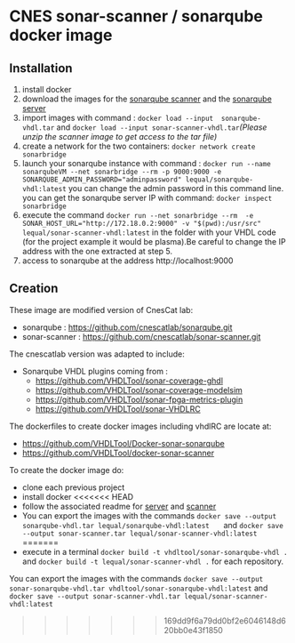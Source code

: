 # CNES sonar-scanner / sonarqube docker image 

## Installation
1. install docker
2. download the images for the [sonarqube scanner](https://github.com/VHDLTool/Docker-sonar-scanner-vhdl/releases) and the [sonarqube server](https://github.com/VHDLTool/Docker-sonarqube-vhdl/releases)
3. import images with command : `docker load --input  sonarqube-vhdl.tar` and `docker load --input sonar-scanner-vhdl.tar`*(Please unzip the scanner image to get access to the tar file)* 
4. create a network for the two containers: `docker network create sonarbridge`   
5. launch your sonarqube instance with command : `docker run --name sonarqubeVM --net sonarbridge --rm -p 9000:9000 -e SONARQUBE_ADMIN_PASSWORD="adminpassword" lequal/sonarqube-vhdl:latest` you can change the admin password in this command line.
   you can get the sonarqube server IP with command: `docker inspect sonarbridge`
6. execute the command `docker run --net sonarbridge --rm  -e SONAR_HOST_URL="http://172.18.0.2:9000" -v "$(pwd):/usr/src" lequal/sonar-scanner-vhdl:latest` in the folder with your VHDL code (for the project example it would be plasma).Be careful to change the IP address with the one extracted at step 5.
7. access to sonarqube at the address http://localhost:9000  
 
## Creation
These image are modified version of CnesCat lab:
* sonarqube     : https://github.com/cnescatlab/sonarqube.git 
* sonar-scanner : https://github.com/cnescatlab/sonar-scanner.git

The cnescatlab version was adapted to include:
* Sonarqube VHDL plugins coming from :
    * https://github.com/VHDLTool/sonar-coverage-ghdl
    * https://github.com/VHDLTool/sonar-coverage-modelsim
    * https://github.com/VHDLTool/sonar-fpga-metrics-plugin 
    * https://github.com/VHDLTool/sonar-VHDLRC

The dockerfiles to create docker images including vhdlRC are locate at:
* https://github.com/VHDLTool/Docker-sonar-sonarqube
* https://github.com/VHDLTool/docker-sonar-scanner

To create the docker image do:
* clone each previous project
* install docker
<<<<<<< HEAD
* follow the associated readme for [server](https://github.com/VHDLTool/Docker-sonarqube-vhdl/blob/develop/README.md#developers-guide) and [scanner](https://github.com/VHDLTool/Docker-sonar-scanner-vhdl/blob/develop/README.md#developers-guide)
* You can export the images with the commands `docker save --output sonarqube-vhdl.tar lequal/sonarqube-vhdl:latest   ` and `docker save --output sonar-scanner.tar lequal/sonar-scanner-vhdl:latest `
=======
* execute in a terminal `docker build -t vhdltool/sonar-sonarqube-vhdl .` and `docker build -t lequal/sonar-scanner-vhdl .` for each repository.

You can export the images with the commands `docker save --output sonar-sonarqube-vhdl.tar vhdltool/sonar-sonarqube-vhdl:latest` and `docker save --output sonar-scanner-vhdl.tar lequal/sonar-scanner-vhdl:latest `
>>>>>>> 169dd9f6a79dd0bf2e6046148d620bb0e43f1850
